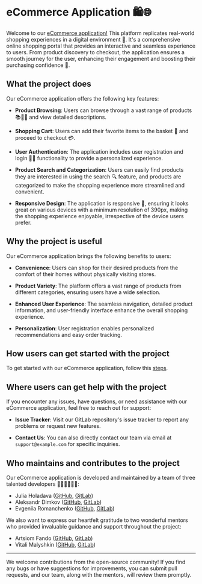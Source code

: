 # eCommerce Application 🛍️🌐

Welcome to our [eCommerce application!]() This platform replicates real-world shopping experiences in a digital environment 🏪. It's a comprehensive online shopping portal that provides an interactive and seamless experience to users. From product discovery to checkout, the application ensures a smooth journey for the user, enhancing their engagement and boosting their purchasing confidence 🚀.

## What the project does

Our eCommerce application offers the following key features:

- **Product Browsing**: Users can browse through a vast range of products 📚👗👟 and view detailed descriptions.

- **Shopping Cart**: Users can add their favorite items to the basket 🛒 and proceed to checkout 💳.

- **User Authentication**: The application includes user registration and login 📝🔐 functionality to provide a personalized experience.

- **Product Search and Categorization**: Users can easily find products they are interested in using the search 🔍 feature, and products are categorized to make the shopping experience more streamlined and convenient.

- **Responsive Design**: The application is responsive 📲, ensuring it looks great on various devices with a minimum resolution of 390px, making the shopping experience enjoyable, irrespective of the device users prefer.

## Why the project is useful

Our eCommerce application brings the following benefits to users:

- **Convenience**: Users can shop for their desired products from the comfort of their homes without physically visiting stores.

- **Product Variety**: The platform offers a vast range of products from different categories, ensuring users have a wide selection.

- **Enhanced User Experience**: The seamless navigation, detailed product information, and user-friendly interface enhance the overall shopping experience.

- **Personalization**: User registration enables personalized recommendations and easy order tracking.

## How users can get started with the project

To get started with our eCommerce application, follow this [steps](https://gitlab.com/DiegoKitty/commerce/-/blob/develop/README.md).

## Where users can get help with the project

If you encounter any issues, have questions, or need assistance with our eCommerce application, feel free to reach out for support:

- **Issue Tracker**: Visit our GitLab repository's issue tracker to report any problems or request new features.

- **Contact Us**: You can also directly contact our team via email at `support@example.com` for specific inquiries.

## Who maintains and contributes to the project

Our eCommerce application is developed and maintained by a team of three talented developers 👨‍💻👩‍💻👩‍💻:

- Julia Holadava ([GitHub](https://github.com/juliaholadava), [GitLab](https://gitlab.com/juliaholadava))
- Aleksandr Dimkov ([GitHub](https://github.com/DiegoKitty), [GitLab](https://gitlab.com/DiegoKitty))
- Evgeniia Romanchenko ([GitHub](https://github.com/evgeniiyar), [GitLab](https://gitlab.com/EvgeniiyaR))

We also want to express our heartfelt gratitude to two wonderful mentors who provided invaluable guidance and support throughout the project:

- Artsiom Fando ([GitHub](https://github.com/artsiomfando), [GitLab](https://gitlab.com/artsiomfando))
- Vitali Malyshkin ([GitHub](https://github.com/malyshkin-vitali), [GitLab]())

---

We welcome contributions from the open-source community! If you find any bugs or have suggestions for improvements, you can submit pull requests, and our team, along with the mentors, will review them promptly.
